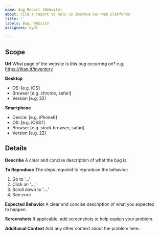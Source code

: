 ```yaml
---
name: Bug Report (Website)
about: File a report to help us improve our web platforms
title: ''
labels: Bug, Website
assignees: my3t

---
```


## Scope

**Url**
What page of the website is this bug occurring on?
e.g. https://titan.tf/inventory

**Desktop**
 - OS: [e.g. iOS]
 - Browser [e.g. chrome, safari]
 - Version [e.g. 22]

**Smartphone**
 - Device: [e.g. iPhone6]
 - OS: [e.g. iOS8.1]
 - Browser [e.g. stock browser, safari]
 - Version [e.g. 22]

## Details

**Describe**
A clear and concise description of what the bug is.

**To Reproduce**
The steps required to reproduce the behavior:
1. Go to '...'
2. Click on '....'
3. Scroll down to '....'
4. See error

**Expected Behavior**
A clear and concise description of what you expected to happen.

**Screenshots**
If applicable, add screenshots to help explain your problem.

**Additional Context**
Add any other context about the problem here.
